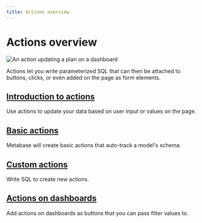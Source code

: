```yaml
---
title: Actions overview
---
```


# Actions overview

![An action updating a plan on a dashboard](../images/dashboard-action.gif)

Actions let you write parameterized SQL that can then be attached to buttons, clicks, or even added on the page as form elements.

## [Introduction to actions ](./introduction.md)

Use actions to update your data based on user input or values on the page.

## [Basic actions](./basic.md)

Metabase will create basic actions that auto-track a model's schema.

## [Custom actions](./custom.md)

Write SQL to create new actions.

## [Actions on dashboards](../dashboards/actions.md)

Add actions on dashboards as buttons that you can pass filter values to.
